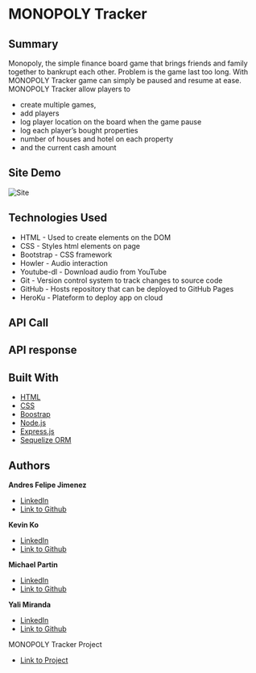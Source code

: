# MONOPOLY Tracker



## Summary 
Monopoly, the simple finance board game that brings friends and family together to bankrupt each other. Problem is the game last too long. With MONOPOLY Tracker game can simply be paused and resume at ease. MONOPOLY Tracker allow players to
- create multiple games,
- add players
- log player location on the board when the game pause
- log each player’s bought properties
- number of houses and hotel on each property
- and the current cash amount



## Site Demo
![Site](#)

 
## Technologies Used
- HTML - Used to create elements on the DOM
- CSS - Styles html elements on page
- Bootstrap - CSS framework
- Howler - Audio interaction
- Youtube-dl - Download audio from YouTube
- Git - Version control system to track changes to source code
- GitHub - Hosts repository that can be deployed to GitHub Pages
- HeroKu - Plateform to deploy app on cloud
 
## API Call


## API response



## Built With

* [HTML](https://developer.mozilla.org/en-US/docs/Web/HTML)
* [CSS](https://developer.mozilla.org/en-US/docs/Web/CSS)
* [Boostrap](https://www.bootstrapcdn.com/)
* [Node.js](https://nodejs.org/en/)
* [Express.js](https://expressjs.com/)
* [Sequelize ORM](https://sequelize.org/)


## Authors


**Andres Felipe Jimenez** 
- [LinkedIn](#)
- [Link to Github](https://github.com/AndresF97)

**Kevin Ko**
- [LinkedIn](#)
- [Link to Github](https://github.com/kokevin678)

**Michael Partin** 
- [LinkedIn](#)
- [Link to Github](https://github.com/rev1311)

**Yali Miranda** 
- [LinkedIn](#)
- [Link to Github](https://github.com/yjmiranda)


MONOPOLY Tracker Project
- [Link to Project]()

